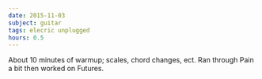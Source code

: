 ```yaml
---
date: 2015-11-03
subject: guitar
tags: elecric unplugged
hours: 0.5
---
```


About 10 minutes of warmup; scales, chord changes, ect. Ran through Pain a bit then worked on Futures.